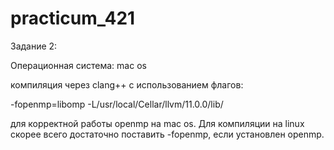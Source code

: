 # practicum_421

Задание 2:

Операционная система: mac os

компиляция через clang++ с использованием флагов:

 -fopenmp=libomp  -L/usr/local/Cellar/llvm/11.0.0/lib/

 для корректной работы openmp на mac os. 
 Для компиляции на linux скорее всего достаточно поставить 
 -fopenmp, если установлен openmp.